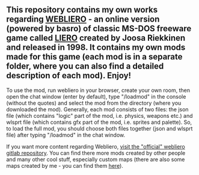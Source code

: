 This repository contains my own works regarding [WEBLIERO](https://www.webliero.com) - an online version (powered by basro) of classic MS-DOS freeware game called [LIERO](https://www.liero.be) created by Joosa Riekkinen and released in 1998. It contains my own mods made for this game (each mod is in a separate folder, where you can also find a detailed description of each mod). Enjoy!
---------------------------------------------------
To use the mod, run webliero in your browser, create your own room, then open the chat window (enter by default), type "/loadmod" in the console (without the quotes) and select the mod from the directory (where you downloaded the mod). Generally, each mod consists of two files: the json file (which contains "logic" part of the mod, i.e. physics, weapons etc.) and wlsprt file (which contains gfx part of the mod, i.e. sprites and palette). So, to load the full mod, you should choose both files together (json and wlsprt file) after typing "/loadmod" in the chat window.

If you want more content regarding Webliero, [visit the "official" webliero gitlab repository](https://www.gitlab.com/webliero). You can find there more mods created by other people and many other cool stuff, especially custom maps (there are also some maps created by me - you can find them [here](https://www.gitlab.com/webliero/webliero-maps/-/tree/master/kangaroo)).
